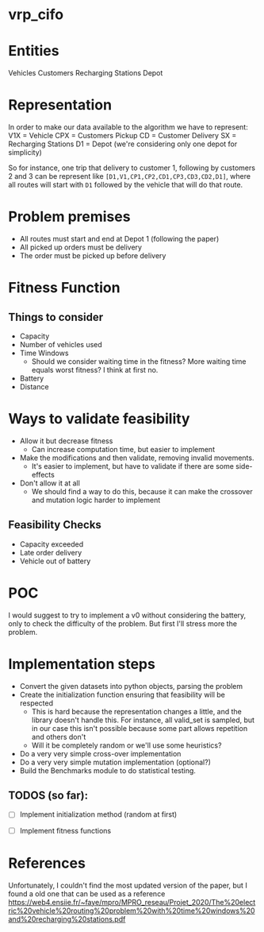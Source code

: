 # vrp_cifo


# Entities
Vehicles
Customers
Recharging Stations
Depot

# Representation
In order to make our data available to the algorithm we have to represent:
V1X = Vehicle
CPX = Customers Pickup
CD = Customer Delivery
SX = Recharging Stations
D1 = Depot (we're considering only one depot for simplicity)

So for instance, one trip that delivery to customer 1, following by customers 2 and 3 can be represent like `[D1,V1,CP1,CP2,CD1,CP3,CD3,CD2,D1]`, where all routes will start with `D1` followed by the vehicle that will do that route.

# Problem premises
- All routes must start and end at Depot 1 (following the paper)
- All picked up orders must be delivery
- The order must be picked up before delivery

# Fitness Function
## Things to consider
- Capacity
- Number of vehicles used
- Time Windows
	- Should we consider waiting time in the fitness? More waiting time equals worst fitness? I think at first no.
- Battery
- Distance

# Ways to validate feasibility
- Allow it but decrease fitness
	- Can increase computation time, but easier to implement
- Make the modifications and then validate, removing invalid movements.
	- It's easier to implement, but have to validate if there are some side-effects
- Don't allow it at all
	- We should find a way to do this, because it can make the crossover and mutation logic harder to implement

## Feasibility Checks
- Capacity exceeded
- Late order delivery
- Vehicle out of battery


# POC
I would suggest to try to implement a v0 without considering the battery, only to check the difficulty of the problem. But first I'll stress more the problem.

# Implementation steps
- Convert the given datasets into python objects, parsing the problem
- Create the initialization function ensuring that feasibility will be respected
	- This is hard because the representation changes a little, and the library doesn't handle this. For instance, all valid_set is sampled, but in our case this isn't possible because some part allows repetition and others don't
	- Will it be completely random or we'll use some heuristics?
- Do a very very simple cross-over implementation
- Do a very very simple mutation implementation (optional?)
- Build the Benchmarks module to do statistical testing.

## TODOS (so far):
- [ ] Implement initialization method (random at first)
- [ ] Implement fitness functions


# References
Unfortunately, I couldn't find the most updated version of the paper, but I found a old one that can be used as a reference
https://web4.ensiie.fr/~faye/mpro/MPRO_reseau/Projet_2020/The%20electric%20vehicle%20routing%20problem%20with%20time%20windows%20and%20recharging%20stations.pdf